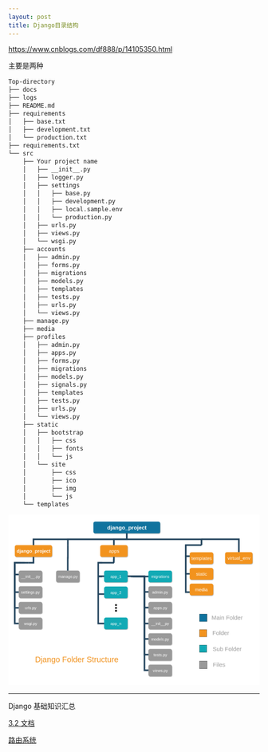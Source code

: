 ```yaml
---
layout: post
title: Django目录结构
---
```


https://www.cnblogs.com/df888/p/14105350.html


主要是两种


```
Top-directory
├── docs
├── logs
├── README.md
├── requirements
│   ├── base.txt
│   ├── development.txt
│   └── production.txt
├── requirements.txt
└── src
    ├── Your project name
    │   ├── __init__.py
    │   ├── logger.py
    │   ├── settings
    │   │   ├── base.py
    │   │   ├── development.py
    │   │   ├── local.sample.env
    │   │   └── production.py
    │   ├── urls.py
    │   ├── views.py
    │   └── wsgi.py
    ├── accounts
    │   ├── admin.py
    │   ├── forms.py
    │   ├── migrations
    │   ├── models.py
    │   ├── templates
    │   ├── tests.py
    │   ├── urls.py
    │   └── views.py
    ├── manage.py
    ├── media
    ├── profiles
    │   ├── admin.py
    │   ├── apps.py
    │   ├── forms.py
    │   ├── migrations
    │   ├── models.py
    │   ├── signals.py
    │   ├── templates
    │   ├── tests.py
    │   ├── urls.py
    │   └── views.py
    ├── static
    │   ├── bootstrap
    │   │   ├── css
    │   │   ├── fonts
    │   │   └── js
    │   └── site
    │       ├── css
    │       ├── ico
    │       ├── img
    │       └── js
    └── templates

```

![](https://raw.githubusercontent.com/v1otusc/PicBed/master/1629545-20201208201856256-437104103.png)

----

Django 基础知识汇总

[3.2 文档](https://docs.djangoproject.com/en/3.2/)

[路由系统](https://www.jianshu.com/p/f15981fa3d89)